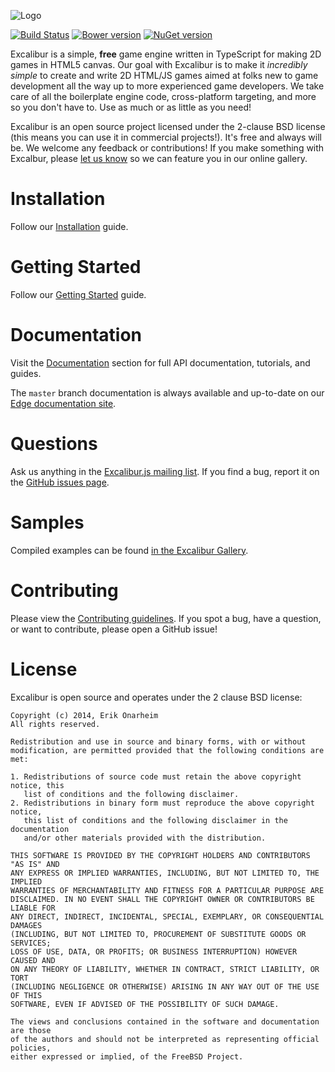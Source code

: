 ![Logo](/assets/excalibur-title-dark.png?raw=true)

[![Build Status](https://travis-ci.org/excaliburjs/Excalibur.png?branch=master)](https://travis-ci.org/excaliburjs/Excalibur)
[![Bower version](https://badge.fury.io/bo/excalibur.png)](http://badge.fury.io/bo/excalibur)
[![NuGet version](https://badge.fury.io/nu/Excalibur.png)](http://badge.fury.io/nu/Excalibur)

Excalibur is a simple, **free** game engine written in TypeScript for making 2D games in HTML5 canvas. Our goal with Excalibur is to make it *incredibly simple* to create and write 2D HTML/JS games aimed at folks new to game development all the way up to more experienced game developers. We take care of all the boilerplate engine code, cross-platform targeting, and more so you don't have to. Use as much or as little as you need!

Excalibur is an open source project licensed under the 2-clause BSD license (this means you can use it in commercial projects!). It's free and always will be. We welcome any feedback or contributions! If you make something with Excalbur, please [let us know](https://groups.google.com/forum/#!forum/excaliburjs) so we can feature you in our online gallery.

# Installation

Follow our [Installation](http://excaliburjs.com/docs/install.html) guide.

# Getting Started

Follow our [Getting Started](http://excaliburjs.com/docs/quickstart.html) guide.

# Documentation

Visit the [Documentation](http://excaliburjs.com/docs) section for full API documentation, tutorials, and guides.

The `master` branch documentation is always available and up-to-date on our [Edge documentation site](http://excaliburjs.com/docs/api/edge).

# Questions

Ask us anything in the [Excalibur.js mailing list](https://groups.google.com/forum/#!forum/excaliburjs). If you find a bug, report it on the [GitHub issues page](https://github.com/excaliburjs/Excalibur/issues).

# Samples

Compiled examples can be found [in the Excalibur Gallery](http://excaliburjs.com/gallery/home/).

# Contributing

Please view the [Contributing guidelines](CONTRIBUTING.md). If you spot a bug, have a question, or want to contribute, please open a GitHub issue!

# License

Excalibur is open source and operates under the 2 clause BSD license:

	Copyright (c) 2014, Erik Onarheim
	All rights reserved.
	
	Redistribution and use in source and binary forms, with or without
	modification, are permitted provided that the following conditions are met: 
	
	1. Redistributions of source code must retain the above copyright notice, this
	   list of conditions and the following disclaimer. 
	2. Redistributions in binary form must reproduce the above copyright notice,
	   this list of conditions and the following disclaimer in the documentation
	   and/or other materials provided with the distribution. 
	
	THIS SOFTWARE IS PROVIDED BY THE COPYRIGHT HOLDERS AND CONTRIBUTORS "AS IS" AND
	ANY EXPRESS OR IMPLIED WARRANTIES, INCLUDING, BUT NOT LIMITED TO, THE IMPLIED
	WARRANTIES OF MERCHANTABILITY AND FITNESS FOR A PARTICULAR PURPOSE ARE
	DISCLAIMED. IN NO EVENT SHALL THE COPYRIGHT OWNER OR CONTRIBUTORS BE LIABLE FOR
	ANY DIRECT, INDIRECT, INCIDENTAL, SPECIAL, EXEMPLARY, OR CONSEQUENTIAL DAMAGES
	(INCLUDING, BUT NOT LIMITED TO, PROCUREMENT OF SUBSTITUTE GOODS OR SERVICES;
	LOSS OF USE, DATA, OR PROFITS; OR BUSINESS INTERRUPTION) HOWEVER CAUSED AND
	ON ANY THEORY OF LIABILITY, WHETHER IN CONTRACT, STRICT LIABILITY, OR TORT
	(INCLUDING NEGLIGENCE OR OTHERWISE) ARISING IN ANY WAY OUT OF THE USE OF THIS
	SOFTWARE, EVEN IF ADVISED OF THE POSSIBILITY OF SUCH DAMAGE.
	
	The views and conclusions contained in the software and documentation are those
	of the authors and should not be interpreted as representing official policies, 
	either expressed or implied, of the FreeBSD Project.
